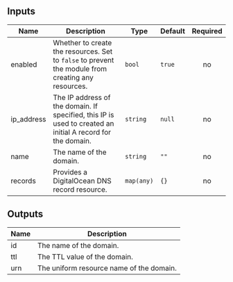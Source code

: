 ## Inputs

| Name | Description | Type | Default | Required |
|------|-------------|------|---------|:--------:|
| enabled | Whether to create the resources. Set to `false` to prevent the module from creating any resources. | `bool` | `true` | no |
| ip\_address | The IP address of the domain. If specified, this IP is used to created an initial A record for the domain. | `string` | `null` | no |
| name | The name of the domain. | `string` | `""` | no |
| records | Provides a DigitalOcean DNS record resource. | `map(any)` | `{}` | no |

## Outputs

| Name | Description |
|------|-------------|
| id | The name of the domain. |
| ttl | The TTL value of the domain. |
| urn | The uniform resource name of the domain. |

